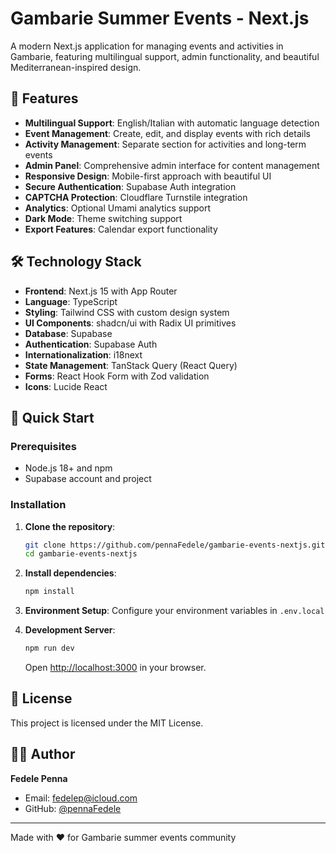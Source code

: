 # Gambarie Summer Events - Next.js

A modern Next.js application for managing events and activities in Gambarie, featuring multilingual support, admin functionality, and beautiful Mediterranean-inspired design.

## 🌟 Features

- **Multilingual Support**: English/Italian with automatic language detection
- **Event Management**: Create, edit, and display events with rich details
- **Activity Management**: Separate section for activities and long-term events
- **Admin Panel**: Comprehensive admin interface for content management
- **Responsive Design**: Mobile-first approach with beautiful UI
- **Secure Authentication**: Supabase Auth integration
- **CAPTCHA Protection**: Cloudflare Turnstile integration
- **Analytics**: Optional Umami analytics support
- **Dark Mode**: Theme switching support
- **Export Features**: Calendar export functionality

## 🛠 Technology Stack

- **Frontend**: Next.js 15 with App Router
- **Language**: TypeScript
- **Styling**: Tailwind CSS with custom design system
- **UI Components**: shadcn/ui with Radix UI primitives
- **Database**: Supabase
- **Authentication**: Supabase Auth
- **Internationalization**: i18next
- **State Management**: TanStack Query (React Query)
- **Forms**: React Hook Form with Zod validation
- **Icons**: Lucide React

## 🚀 Quick Start

### Prerequisites

- Node.js 18+ and npm
- Supabase account and project

### Installation

1. **Clone the repository**:
   ```bash
   git clone https://github.com/pennaFedele/gambarie-events-nextjs.git
   cd gambarie-events-nextjs
   ```

2. **Install dependencies**:
   ```bash
   npm install
   ```

3. **Environment Setup**:
   Configure your environment variables in `.env.local`

4. **Development Server**:
   ```bash
   npm run dev
   ```

   Open [http://localhost:3000](http://localhost:3000) in your browser.

## 📄 License

This project is licensed under the MIT License.

## 👨‍💻 Author

**Fedele Penna**
- Email: fedelep@icloud.com
- GitHub: [@pennaFedele](https://github.com/pennaFedele)

---

Made with ❤️ for Gambarie summer events community
